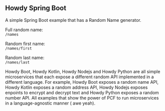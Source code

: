 ## Howdy Spring Boot

A simple Spring Boot example that has a Random Name generator.

Full random name:  
``/names``

Random first name:  
``/names/first``

Random last name:  
``/names/last``

Howdy Boot, Howdy Kotlin, Howdy Nodejs and Howdy Python are all simple microservices that each expose a different random API implemented in a different language.  For example, Howdy Boot exposes a random name API, Howdy Kotlin exposes a random address API, Howdy Nodejs exposes enpoints to encrypt and decrypt text and Howdy Python exposes a random number API.  All examples that show the power of PCF to run microservices in a language-agnostic manner ( awe yeah).  
